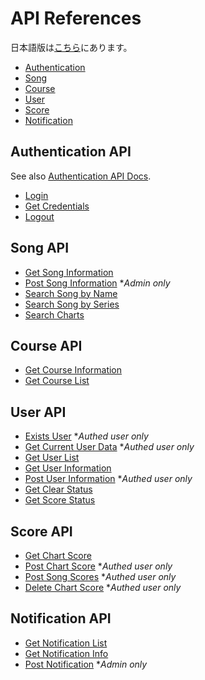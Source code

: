 # API References

日本語版は[こちら](./README-ja.md)にあります。

- [Authentication](#authentication-api)
- [Song](#song-api)
- [Course](#course-api)
- [User](#user-api)
- [Score](#score-api)
- [Notification](#notification-api)

## Authentication API

See also [Authentication API Docs](./authentication.md).

- [Login](./authentication.md#login)
- [Get Credentials](./authentication.md#get-credentials)
- [Logout](./authentication.md#logout)

## Song API

- [Get Song Information](../../api/getSongInfo/README.md)
- [Post Song Information](../../api/postSongInfo/README.md) **Admin only*
- [Search Song by Name](../../api/searchSongByName/README.md)
- [Search Song by Series](../../api/searchSongBySeries/README.md)
- [Search Charts](../../api/searchCharts/README.md)

## Course API

- [Get Course Information](../../api/getCourseInfo/README.md)
- [Get Course List](../../api/getCourseList/README.md)

## User API

- [Exists User](../../api/users__exists__id/README.md) **Authed user only*
- [Get Current User Data](../../api/user--get/README.md) **Authed user only*
- [Get User List](../../api/users/README.md)
- [Get User Information](../../api/users__id/README.md)
- [Post User Information](../../api/user--post/README.md) **Authed user only*
- [Get Clear Status](../../api/getClearStatus/README.md)
- [Get Score Status](../../api/getScoreStatus/README.md)

## Score API

- [Get Chart Score](../../api/scores__id__style__difficulty--get/README.md)
- [Post Chart Score](../../api/postChartScore/README.md) **Authed user only*
- [Post Song Scores](../../api/postSongScores/README.md) **Authed user only*
- [Delete Chart Score](../../api/scores__id__style__difficulty--delete/README.md) **Authed user only*

## Notification API

- [Get Notification List](../../api/getNotificationList/README.md)
- [Get Notification Info](../../api/getNotificationInfo/README.md)
- [Post Notification](../../api/postNotification/README.md) **Admin only*
